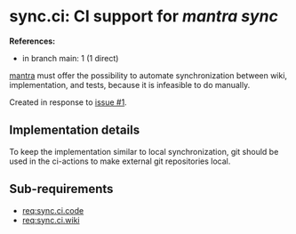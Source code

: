 # sync.ci: CI support for *mantra sync*

**References:**

- in branch main: 1 (1 direct)

[mantra](https://github.com/mhatzl/mantra) must offer the possibility to automate
synchronization between wiki, implementation, and tests, because it is infeasible to do manually.

Created in response to [issue #1](https://github.com/mhatzl/mantra/issues/1).

## Implementation details

To keep the implementation similar to local synchronization, git should be used in the ci-actions
to make external git repositories local.

## Sub-requirements

- [req:sync.ci.code](5-REQ-sync.ci.code)
- [req:sync.ci.wiki](5-REQ-sync.ci.wiki)
